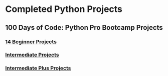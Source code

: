 # Completed Python Projects

## 100 Days of Code: Python Pro Bootcamp Projects
### [14 Beginner Projects](https://github.com/rachanahegde/python-pro-bootcamp-beginner-projects)
### [Intermediate Projects](https://github.com/rachanahegde/python-pro-bootcamp-intermediate-projects)
### [Intermediate Plus Projects](https://github.com/rachanahegde/python-pro-bootcamp-intermediate-plus-projects)
